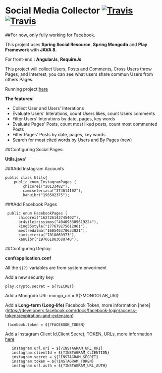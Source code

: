 # Social Media Collector [![Travis](https://img.shields.io/travis/rust-lang/rust.svg)](https://github.com/alvarojoao/socialCollector)  [![Travis](https://img.shields.io/badge/Heroku-deploy-green.svg)](https://heroku.com/) 

##For now, only fully working for Facebook.

This project uses **Spring Social Resource**, **Spring Mongodb** and **Play Framework** with **JAVA 8**.

For front-end : **AngularJs**, **RequireJs**
 
 This project will collect Users, Posts and Comments, Cross Users throw Pages, and Interrest, you can see what users share commun Users from others Pages.
 
 Running project [here](https://facebookcollector.herokuapp.com/#/)
 
 **The features:**
 
 - Collect User and Users' Interations
 - Evaluate Users' Interations, count Users likes, count Users comments
 - Filter Users' Interations by date, pages, key words
 - Evaluate Pages' Posts, count most liked posts, count most commented Posts
 - Filter Pages' Posts by date, pages, key words
 - Search for most cited words by Users and By Pages (new)
 
##Configuring Social Pages:

**Utils.java**'

###Add Instagram Accounts

    public class Utils{
        public enum InstagramPages {
            chicorei("20133482"),
            camiseteriasa("374614102"),
            kanuibr("196502375");

###Add Facebook Pages

     public enum FacebookPages {
          chicorei("162726143745402"),
          br4sileirissimos("404693309619224"),
          king55style("177679275612961"),
          mestredalma("160540370633021"),
          camiseteria("7018060973"),
          kanuibr("197061883680740");

##Configuring Deploy:

**conf/application.conf**

All the `${?}` variables are from system envoriment

Add a new security key:

    play.crypto.secret = ${?SECRET}

Add a Mongodb URI:
     mongo_uri = ${?MONGOLAB_URI}

Add a **Long-term (Long-life)** Facebook Token, more information [here] (https://developers.facebook.com/docs/facebook-login/access-tokens/expiration-and-extension)

     facebook.token = ${?FACEBOOK_TOKEN}
 
 Add a Instagram Client Id,Client Secret, TOKEN, URLs, more information [here](https://www.instagram.com/developer/)
 
       instagram.url.uri = ${?INSTAGRAM_URL_URI}
       instagram.clientId = ${?INSTAGRAM_CLIENTIDN}
       instagram.secret = ${?INSTAGRAM_SECRET}
       instagram.token = ${?INSTAGRAM_TOKEN}
       instagram.url.auth = ${?INSTAGRAM_URL_AUTH}
 
 




